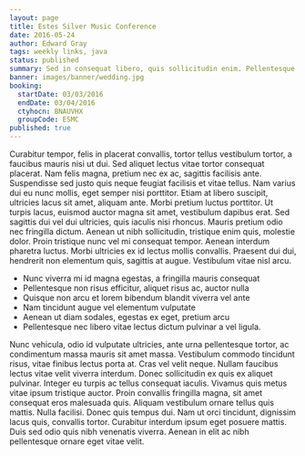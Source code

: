 ```yaml
---
layout: page
title: Estes Silver Music Conference
date: 2016-05-24
author: Edward Gray
tags: weekly links, java
status: published
summary: Sed in consequat libero, quis sollicitudin enim. Pellentesque.
banner: images/banner/wedding.jpg
booking:
  startDate: 03/03/2016
  endDate: 03/04/2016
  ctyhocn: BNAUVHX
  groupCode: ESMC
published: true
---
```

Curabitur tempor, felis in placerat convallis, tortor tellus vestibulum tortor, a faucibus mauris nisi ut dui. Sed aliquet lectus vitae tortor consequat placerat. Nam felis magna, pretium nec ex ac, sagittis facilisis ante. Suspendisse sed justo quis neque feugiat facilisis et vitae tellus. Nam varius dui eu nunc mollis, eget semper nisi porttitor. Etiam at libero suscipit, ultricies lacus sit amet, aliquam ante. Morbi pretium luctus porttitor. Ut turpis lacus, euismod auctor magna sit amet, vestibulum dapibus erat. Sed sagittis dui vel dui ultricies, quis iaculis nisi rhoncus. Mauris pretium odio nec fringilla dictum. Aenean ut nibh sollicitudin, tristique enim quis, molestie dolor. Proin tristique nunc vel mi consequat tempor. Aenean interdum pharetra luctus. Morbi ultricies ex id lectus mollis convallis. Praesent dui dui, hendrerit non elementum quis, sagittis at augue. Vestibulum vitae nisl arcu.

* Nunc viverra mi id magna egestas, a fringilla mauris consequat
* Pellentesque non risus efficitur, aliquet risus ac, auctor nulla
* Quisque non arcu et lorem bibendum blandit viverra vel ante
* Nam tincidunt augue vel elementum vulputate
* Aenean ut diam sodales, egestas ex eget, pretium arcu
* Pellentesque nec libero vitae lectus dictum pulvinar a vel ligula.

Nunc vehicula, odio id vulputate ultricies, ante urna pellentesque tortor, ac condimentum massa mauris sit amet massa. Vestibulum commodo tincidunt risus, vitae finibus lectus porta at. Cras vel velit neque. Nullam faucibus lectus vitae velit viverra interdum. Donec sollicitudin ex quis ex aliquet pulvinar. Integer eu turpis ac tellus consequat iaculis. Vivamus quis metus vitae ipsum tristique auctor. Proin convallis fringilla magna, sit amet consequat eros malesuada quis. Aliquam vestibulum ornare tellus quis mattis. Nulla facilisi. Donec quis tempus dui. Nam ut orci tincidunt, dignissim lacus quis, convallis tortor. Curabitur interdum ipsum eget posuere mattis. Duis sed odio quis nibh venenatis viverra. Aenean in elit ac nibh pellentesque ornare eget vitae velit.
